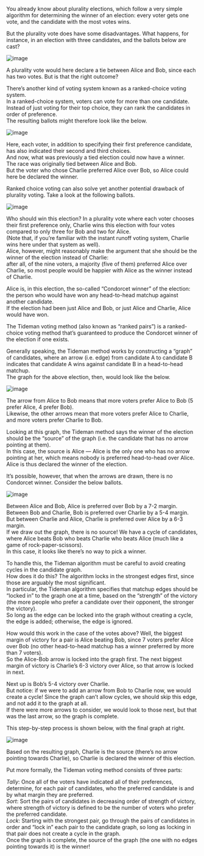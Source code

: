 You already know about plurality elections, which follow a very simple algorithm for determining the winner of an election: every voter gets one vote, and the candidate with the most votes wins.<br>

But the plurality vote does have some disadvantages. What happens, for instance, in an election with three candidates, and the ballots below are cast?<br>

![image](https://github.com/QickTM/CS50-CS-Introductory/assets/77444347/a2e64fa1-033e-4a49-a5d8-7dc27f317283)<br>

A plurality vote would here declare a tie between Alice and Bob, since each has two votes. But is that the right outcome?<br>

There’s another kind of voting system known as a ranked-choice voting system. <br>
In a ranked-choice system, voters can vote for more than one candidate. <br>
Instead of just voting for their top choice, they can rank the candidates in order of preference.<br> 
The resulting ballots might therefore look like the below.<br>

![image](https://github.com/QickTM/CS50-CS-Introductory/assets/77444347/127aadd3-4432-4ac1-a892-2fec681c334a)<br>

Here, each voter, in addition to specifying their first preference candidate, has also indicated their second and third choices.<br> 
And now, what was previously a tied election could now have a winner.<br> 
The race was originally tied between Alice and Bob. <br>
But the voter who chose Charlie preferred Alice over Bob, so Alice could here be declared the winner.<br>

Ranked choice voting can also solve yet another potential drawback of plurality voting. Take a look at the following ballots.<br>

![image](https://github.com/QickTM/CS50-CS-Introductory/assets/77444347/1a9dcd23-717f-48a9-a04f-4ef9e399d18e)<br>

Who should win this election? In a plurality vote where each voter chooses their first preference only, Charlie wins this election with four votes compared to only three for Bob and two for Alice.<br> 
(Note that, if you’re familiar with the instant runoff voting system, Charlie wins here under that system as well). <br>
Alice, however, might reasonably make the argument that she should be the winner of the election instead of Charlie: <br>
after all, of the nine voters, a majority (five of them) preferred Alice over Charlie, so most people would be happier with Alice as the winner instead of Charlie.<br>

Alice is, in this election, the so-called “Condorcet winner” of the election: <br>
the person who would have won any head-to-head matchup against another candidate. <br>
If the election had been just Alice and Bob, or just Alice and Charlie, Alice would have won.<br>

The Tideman voting method (also known as “ranked pairs”) is a ranked-choice voting method that’s guaranteed to produce the Condorcet winner of the election if one exists.<br>

Generally speaking, the Tideman method works by constructing a “graph” of candidates, where an arrow (i.e. edge) from candidate A to candidate B indicates that candidate A wins against candidate B in a head-to-head matchup. <br>
The graph for the above election, then, would look like the below.<br>

![image](https://github.com/QickTM/CS50-CS-Introductory/assets/77444347/8542d1b3-b4f1-4648-af4a-9235df20a4ed)<br>

The arrow from Alice to Bob means that more voters prefer Alice to Bob (5 prefer Alice, 4 prefer Bob). <br>
Likewise, the other arrows mean that more voters prefer Alice to Charlie, and more voters prefer Charlie to Bob.<br>

Looking at this graph, the Tideman method says the winner of the election should be the “source” of the graph (i.e. the candidate that has no arrow pointing at them). <br>
In this case, the source is Alice — Alice is the only one who has no arrow pointing at her, which means nobody is preferred head-to-head over Alice. Alice is thus declared the winner of the election.<br>

It’s possible, however, that when the arrows are drawn, there is no Condorcet winner. Consider the below ballots.<br>

![image](https://github.com/QickTM/CS50-CS-Introductory/assets/77444347/d7e48745-a733-4fb1-bdf0-49c39e633788)<br>

Between Alice and Bob, Alice is preferred over Bob by a 7-2 margin. <br>
Between Bob and Charlie, Bob is preferred over Charlie by a 5-4 margin. <br>
But between Charlie and Alice, Charlie is preferred over Alice by a 6-3 margin. <br>
If we draw out the graph, there is no source! We have a cycle of candidates, where Alice beats Bob who beats Charlie who beats Alice (much like a game of rock-paper-scissors).<br> 
In this case, it looks like there’s no way to pick a winner.<br>

To handle this, the Tideman algorithm must be careful to avoid creating cycles in the candidate graph. <br>
How does it do this? The algorithm locks in the strongest edges first, since those are arguably the most significant. <br>
In particular, the Tideman algorithm specifies that matchup edges should be “locked in” to the graph one at a time, based on the “strength” of the victory (the more people who prefer a candidate over their opponent, the stronger the victory).<br> 
So long as the edge can be locked into the graph without creating a cycle, the edge is added; otherwise, the edge is ignored.<br>

How would this work in the case of the votes above? Well, the biggest margin of victory for a pair is Alice beating Bob, since 7 voters prefer Alice over Bob (no other head-to-head matchup has a winner preferred by more than 7 voters). <br>
So the Alice-Bob arrow is locked into the graph first. The next biggest margin of victory is Charlie’s 6-3 victory over Alice, so that arrow is locked in next.<br>

Next up is Bob’s 5-4 victory over Charlie. <br>
But notice: if we were to add an arrow from Bob to Charlie now, we would create a cycle! Since the graph can’t allow cycles, we should skip this edge, and not add it to the graph at all. <br>
If there were more arrows to consider, we would look to those next, but that was the last arrow, so the graph is complete.<br>

This step-by-step process is shown below, with the final graph at right.<br>

![image](https://github.com/QickTM/CS50-CS-Introductory/assets/77444347/d8a2bf5a-d6bb-42b9-8202-22d5515158a4)<br>

Based on the resulting graph, Charlie is the source (there’s no arrow pointing towards Charlie), so Charlie is declared the winner of this election.<br>

Put more formally, the Tideman voting method consists of three parts:<br>

*Tally*: Once all of the voters have indicated all of their preferences, determine, for each pair of candidates, who the preferred candidate is and by what margin they are preferred.<br>
*Sort*: Sort the pairs of candidates in decreasing order of strength of victory, where strength of victory is defined to be the number of voters who prefer the preferred candidate.<br>
*Lock*: Starting with the strongest pair, go through the pairs of candidates in order and “lock in” each pair to the candidate graph, so long as locking in that pair does not create a cycle in the graph.<br>
Once the graph is complete, the source of the graph (the one with no edges pointing towards it) is the winner!<br>


